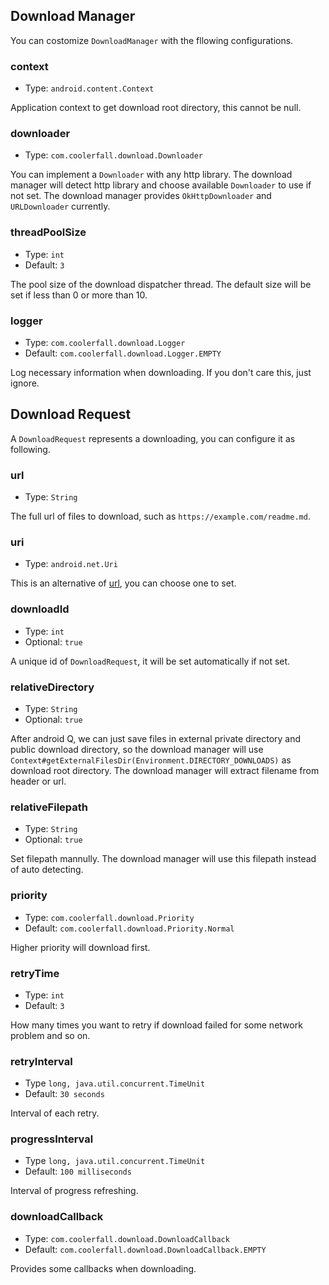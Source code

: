 ## Download Manager

You can costomize `DownloadManager` with the fllowing configurations.

### context

* Type: `android.content.Context`

Application context to get download root directory, this cannot be null.

### downloader

* Type: `com.coolerfall.download.Downloader`

You can implement a `Downloader` with any http library. The download manager will detect http library and choose available `Downloader` to use if not set. The download manager provides `OkHttpDownloader` and `URLDownloader` currently.

### threadPoolSize

* Type: `int`
* Default: `3`

The pool size of the download dispatcher thread. The default size will be set if less than 0 or more than 10. 

### logger

* Type: `com.coolerfall.download.Logger`
* Default: `com.coolerfall.download.Logger.EMPTY`

Log necessary information when downloading. If you don't care this, just ignore.

## Download Request

A `DownloadRequest` represents a downloading, you can configure it as following.

### url

* Type: `String`

The full url of files to download, such as `https://example.com/readme.md`.

### uri

* Type: `android.net.Uri`

This is an alternative of [url](#url), you can choose one to set.

### downloadId

* Type: `int`
* Optional: `true`

A unique id of `DownloadRequest`, it will be set automatically if not set.

### relativeDirectory

* Type: `String`
* Optional: `true`

After android Q, we can just save files in external private directory and public download directory, so the download manager will use `Context#getExternalFilesDir(Environment.DIRECTORY_DOWNLOADS)` as download root directory. The download manager will extract filename from header or url.

### relativeFilepath

* Type: `String`
* Optional: `true`

Set filepath mannully. The download manager will use this filepath instead of auto detecting.

### priority

* Type: `com.coolerfall.download.Priority`
* Default: `com.coolerfall.download.Priority.Normal`

Higher priority will download first.

### retryTime

* Type: `int`
* Default: `3`

How many times you want to retry if download failed for some network problem and so on.

### retryInterval

* Type `long, java.util.concurrent.TimeUnit`
* Default: `30 seconds`

Interval of each retry.

### progressInterval

* Type `long, java.util.concurrent.TimeUnit`
* Default: `100 milliseconds`

Interval of progress refreshing.

### downloadCallback

* Type: `com.coolerfall.download.DownloadCallback`
* Default: `com.coolerfall.download.DownloadCallback.EMPTY`

Provides some callbacks when downloading.